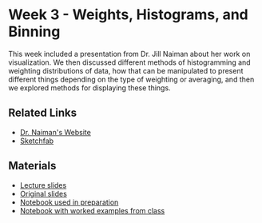 # Week 3 - Weights, Histograms, and Binning

This week included a presentation from Dr. Jill Naiman about her work on
visualization.  We then discussed different methods of histogramming and
weighting distributions of data, how that can be manipulated to present
different things depending on the type of weighting or averaging, and then we
explored methods for displaying these things.

## Related Links

 * [Dr. Naiman's Website](http://astroblend.com/)
 * [Sketchfab](http://sketchfab.com/)

## Materials

 * [Lecture slides](lecture_week04.pdf)
 * [Original slides](https://docs.google.com/presentation/d/1NYAGuWj17Xn_u-XqoV6SpwoPn3u6C4xbZeGdPfrH3Zw/edit#slide=id.p)
 * [Notebook used in preparation](prep_notebook_week04.ipynb)
 * [Notebook with worked examples from class](examples_week04.ipynb)

